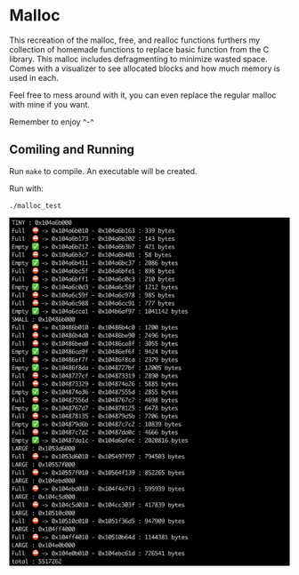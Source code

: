 # Malloc

This recreation of the malloc, free, and realloc functions furthers my collection of homemade functions to replace basic function from the C library. This malloc includes defragmenting to minimize wasted space. Comes with a visualizer to see allocated blocks and how much memory is used in each.

Feel free to mess around with it, you can even replace the regular malloc with mine if you want.

Remember to enjoy ^-^

## Comiling and Running

Run `make` to compile. An executable will be created.

Run with:
```
./malloc_test
```

![alt text](/1.png)
